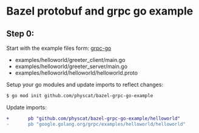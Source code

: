 # Bazel protobuf and grpc go example

## Step 0:

Start with the example files form: [grpc-go](https://github.com/grpc/grpc-go)

- examples/helloworld/greeter_client/main.go
- examples/helloworld/greeter_server/main.go
- examples/helloworld/helloworld/helloworld.proto


Setup your go modules and update imports to reflect changes:

```bash
$ go mod init github.com/physcat/bazel-grpc-go-example
```

Update imports:
```diff
+       pb "github.com/physcat/bazel-grpc-go-example/helloworld"
-       pb "google.golang.org/grpc/examples/helloworld/helloworld"
```


